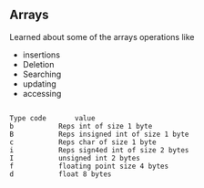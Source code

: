 ## Arrays

Learned about some of the arrays operations like
* insertions
* Deletion
* Searching
* updating
* accessing

```

Type code		value
b			Reps int of size 1 byte
B			Reps insigned int of size 1 byte
c			Reps char of size 1 byte
i			Reps sign4ed int of size 2 bytes
I			unsigned int 2 bytes
f			floating point size 4 bytes
d			float 8 bytes
```